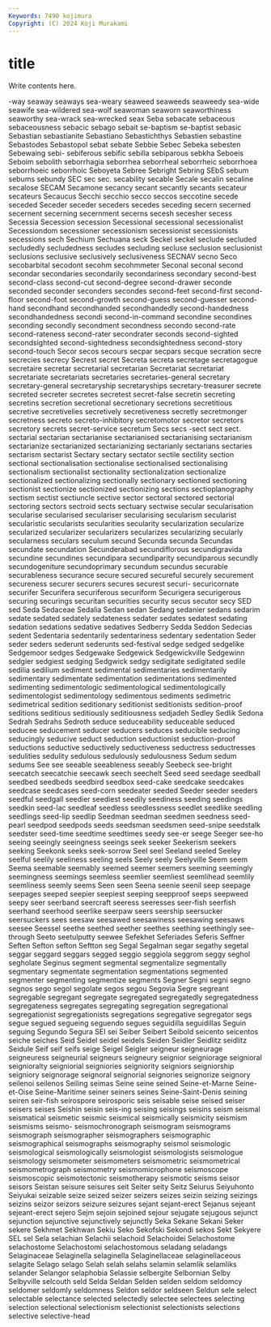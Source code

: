 ```yaml
---
Keywords: 7490 kojimura
Copyright: (C) 2024 Koji Murakami
---
```


# title

Write contents here.



-way seaway seaways sea-weary seaweed seaweeds seaweedy sea-wide seawife sea-wildered
sea-wolf seawoman seaworn seaworthiness seaworthy sea-wrack sea-wrecked seax Seba sebacate
sebaceous sebaceousness sebacic sebago sebait se-baptism se-baptist sebasic Sebastian sebastianite
Sebastiano Sebastichthys Sebastien sebastine Sebastodes Sebastopol sebat sebate Sebbie Sebec
Sebeka sebesten Sebewaing sebi- sebiferous sebific sebilla sebiparous sebkha Seboeis
Seboim sebolith seborrhagia seborrhea seborrheal seborrheic seborrhoea seborrhoeic seborrhoic Seboyeta
Sebree Sebright Sebring SEbS sebum sebums sebundy SEC sec sec.
secability secable Secale secalin secaline secalose SECAM Secamone secancy secant
secantly secants secateur secateurs Secaucus Secchi secchio secco seccos seccotine
secede seceded Seceder seceder seceders secedes seceding secern secerned secernent
secerning secernment secerns secesh secesher secess Secessia Secession secession Secessional
secessional secessionalist Secessiondom secessioner secessionism secessionist secessionists secessions sech Sechium
Sechuana seck Seckel seckel seclude secluded secludedly secludedness secludes secluding
secluse seclusion seclusionist seclusions seclusive seclusively seclusiveness SECNAV secno Seco
secobarbital secodont secohm secohmmeter Seconal seconal second secondar secondaries secondarily
secondariness secondary second-best second-class second-cut second-degree second-drawer seconde seconded seconder
seconders secondes second-feet second-first second-floor second-foot second-growth second-guess second-guesser second-hand
secondhand secondhanded secondhandedly second-handedness secondhandedness secondi second-in-command secondine secondines seconding
secondly secondment secondness secondo second-rate second-rateness second-rater secondrater seconds second-sighted
secondsighted second-sightedness secondsightedness second-story second-touch Secor secos secours secpar secpars
secque secration secre secrecies secrecy Secrest secret Secreta secreta secretage
secretagogue secretaire secretar secretarial secretarian Secretariat secretariat secretariate secretariats secretaries
secretaries-general secretary secretary-general secretaryship secretaryships secretary-treasurer secrete secreted secreter secretes
secretest secret-false secretin secreting secretins secretion secretional secretionary secretions secretitious
secretive secretivelies secretively secretiveness secretly secretmonger secretness secreto secreto-inhibitory secretomotor
secretor secretors secretory secrets secret-service secretum Secs secs -sect sect
sect. sectarial sectarian sectarianise sectarianised sectarianising sectarianism sectarianize sectarianized sectarianizing
sectarianly sectarians sectaries sectarism sectarist Sectary sectary sectator sectile sectility
section sectional sectionalisation sectionalise sectionalised sectionalising sectionalism sectionalist sectionality sectionalization
sectionalize sectionalized sectionalizing sectionally sectionary sectioned sectioning sectionist sectionize sectionized
sectionizing sections sectioplanography sectism sectist sectiuncle sective sector sectoral sectored
sectorial sectoring sectors sectroid sects sectuary sectwise secular secularisation secularise
secularised seculariser secularising secularism secularist secularistic secularists secularities secularity secularization
secularize secularized secularizer secularizers secularizes secularizing secularly secularness seculars seculum
secund Secunda secunda Secundas secundate secundation Secunderabad secundiflorous secundigravida secundine
secundines secundipara secundiparity secundiparous secundly secundogeniture secundoprimary secundum secundus securable
securableness securance secure secured secureful securely securement secureness securer securers
secures securest securi- securicornate securifer Securifera securiferous securiform Securigera securigerous
securing securings securitan securities security secus secutor secy SED sed
Seda Sedaceae Sedalia Sedan sedan Sedang sedanier sedans sedarim sedate
sedated sedately sedateness sedater sedates sedatest sedating sedation sedations sedative
sedatives Sedberry Sedda Seddon Sedecias sedent Sedentaria sedentarily sedentariness sedentary
sedentation Seder seder seders sederunt sederunts sed-festival sedge sedged sedgelike
Sedgemoor sedges Sedgewake Sedgewick Sedgewickville Sedgewinn sedgier sedgiest sedging Sedgwick
sedgy sedigitate sedigitated sedile sedilia sedilium sediment sedimental sedimentaries sedimentarily
sedimentary sedimentate sedimentation sedimentations sedimented sedimenting sedimentologic sedimentological sedimentologically sedimentologist
sedimentology sedimentous sediments sedimetric sedimetrical sedition seditionary seditionist seditionists sedition-proof
seditions seditious seditiously seditiousness sedjadeh Sedley Sedlik Sedona Sedrah Sedrahs
Sedroth seduce seduceability seduceable seduced seducee seducement seducer seducers seduces
seducible seducing seducingly seducive seduct seduction seductionist seduction-proof seductions seductive
seductively seductiveness seductress seductresses sedulities sedulity sedulous sedulously sedulousness Sedum
sedum sedums See see seeable seeableness seeably Seebeck see-bright seecatch
seecatchie seecawk seech seechelt Seed seed seedage seedball seedbed seedbeds
seedbird seedbox seed-cake seedcake seedcakes seedcase seedcases seed-corn seedeater seeded
Seeder seeder seeders seedful seedgall seedier seediest seedily seediness seeding
seedings seedkin seed-lac seedleaf seedless seedlessness seedlet seedlike seedling seedlings
seed-lip seedlip Seedman seedman seedmen seedness seed-pearl seedpod seedpods seeds
seedsman seedsmen seed-snipe seedstalk seedster seed-time seedtime seedtimes seedy see-er
seege Seeger see-ho seeing seeingly seeingness seeings seek seeker Seekerism
seekers seeking Seekonk seeks seek-sorrow Seel seel Seeland seeled Seeley
seelful seelily seeliness seeling seels Seely seely Seelyville Seem seem
Seema seemable seemably seemed seemer seemers seeming seemingly seemingness seemings
seemless seemlier seemliest seemlihead seemlily seemliness seemly seems Seen seen
Seena seenie seenil seep seepage seepages seeped seepier seepiest seeping
seepproof seeps seepweed seepy seer seerband seercraft seeress seeresses seer-fish
seerfish seerhand seerhood seerlike seerpaw seers seership seersucker seersuckers sees
seesaw seesawed seesawiness seesawing seesaws seesee Seessel seethe seethed seether
seethes seething seethingly see-through Seeto seetulputty seewee Sefekhet Seferiades Seferis
Seffner Seften Sefton sefton Seftton seg Segal Segalman segar segathy
segetal seggar seggard seggars segged seggio seggiola seggrom seggy seghol
segholate Seginus segment segmental segmentalize segmentally segmentary segmentate segmentation segmentations
segmented segmenter segmenting segmentize segments Segner Segni segni segno segnos
sego segol segolate segos segou Segovia Segre segreant segregable segregant
segregate segregated segregatedly segregatedness segregateness segregates segregating segregation segregational segregationist
segregationists segregations segregative segregator segs segue segued segueing seguendo segues
seguidilla seguidillas Seguin seguing Segundo Segura SEI sei Seiber Seibert
Seibold seicento seicentos seiche seiches Seid Seidel seidel seidels Seiden
Seidler Seidlitz seidlitz Seidule Seif seif seifs seige Seigel Seigler
seigneur seigneurage seigneuress seigneurial seigneurs seigneury seignior seigniorage seignioral seignioralty
seigniorial seigniories seigniority seigniors seigniorship seigniory seignorage seignoral seignorial seignories
seignorize seignory seilenoi seilenos Seiling seimas Seine seine seined Seine-et-Marne
Seine-et-Oise Seine-Maritime seiner seiners seines Seine-Saint-Denis seining seiren seir-fish seirospore
seirosporic seis seisable seise seised seiser seisers seises Seishin seisin
seis-ing seising seisings seisins seism seismal seismatical seismetic seismic seismical
seismically seismicity seismism seismisms seismo- seismochronograph seismogram seismograms seismograph seismographer
seismographers seismographic seismographical seismographs seismography seismol seismologic seismological seismologically seismologist
seismologists seismologue seismology seismometer seismometers seismometric seismometrical seismometrograph seismometry seismomicrophone
seismoscope seismoscopic seismotectonic seismotherapy seismotic seisms seisor seisors Seistan seisure
seisures seit Seiter seity Seitz Seiurus Seiyuhonto Seiyukai seizable seize
seized seizer seizers seizes seizin seizing seizings seizins seizor seizors
seizure seizures sejant sejant-erect Sejanus sejeant sejeant-erect sejero Sejm sejoin
sejoined sejour sejugate sejugous sejunct sejunction sejunctive sejunctively sejunctly Seka
Sekane Sekani Seker sekere Sekhmet Sekhwan Sekiu Seko Sekofski Sekondi
sekos Sekt Sekyere SEL sel Sela selachian Selachii selachoid Selachoidei
Selachostome selachostome Selachostomi selachostomous seladang seladangs Selaginaceae Selaginella selaginella Selaginellaceae
selaginellaceous selagite Selago selago Selah selah selahs selamin selamlik selamliks
selander Selangor selaphobia Selassie selbergite Selbornian Selby Selbyville selcouth seld
Selda Seldan Selden selden seldom seldomcy seldomer seldomly seldomness Seldon
seldor seldseen Seldun sele select selectable selectance selected selectedly selectee
selectees selecting selection selectional selectionism selectionist selectionists selections selective selective-head
